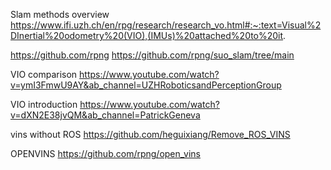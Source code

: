 
Slam methods overview
https://www.ifi.uzh.ch/en/rpg/research/research_vo.html#:~:text=Visual%2DInertial%20odometry%20(VIO),(IMUs)%20attached%20to%20it.

https://github.com/rpng
https://github.com/rpng/suo_slam/tree/main

VIO comparison 
https://www.youtube.com/watch?v=ymI3FmwU9AY&ab_channel=UZHRoboticsandPerceptionGroup

VIO introduction
https://www.youtube.com/watch?v=dXN2E38jvQM&ab_channel=PatrickGeneva

vins without  ROS 
https://github.com/heguixiang/Remove_ROS_VINS

OPENVINS 
https://github.com/rpng/open_vins